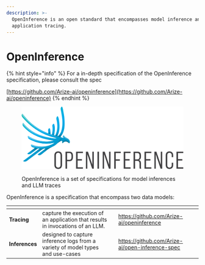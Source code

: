 ```yaml
---
description: >-
  OpenInference is an open standard that encompasses model inference and LLM
  application tracing.
---
```


# OpenInference

{% hint style="info" %}
For a in-depth specification of the OpenInference specification, please consult the spec&#x20;

[https://github.com/Arize-ai/openinference](https://github.com/Arize-ai/openinference)
{% endhint %}

<figure><img src="https://raw.githubusercontent.com/Arize-ai/phoenix-assets/main/logos/OpenInference/Full%20color/OI-full-horiz.svg" alt="" width="563"><figcaption><p>OpenInference is a set of specifications for model inferences and LLM traces</p></figcaption></figure>

OpenInference is a specification that encompass two data models:

<table data-card-size="large" data-view="cards"><thead><tr><th></th><th></th><th></th><th data-hidden data-card-target data-type="content-ref"></th></tr></thead><tbody><tr><td><strong>Tracing</strong></td><td>capture the execution of an application that results in invocations of an LLM.<br></td><td></td><td><a href="https://github.com/Arize-ai/openinference">https://github.com/Arize-ai/openinference</a></td></tr><tr><td><strong>Inferences</strong></td><td>designed to capture inference logs from a variety of model types and use-cases</td><td></td><td><a href="https://github.com/Arize-ai/open-inference-spec">https://github.com/Arize-ai/open-inference-spec</a></td></tr></tbody></table>

###
